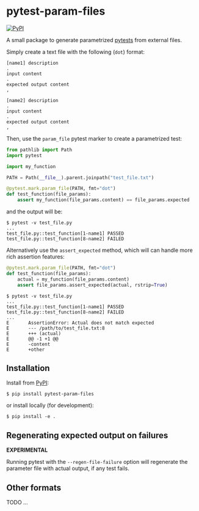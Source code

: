 # pytest-param-files

[![PyPI][pypi-badge]][pypi-link]

A small package to generate parametrized [pytests](https://docs.pytest.org) from external files.

Simply create a text file with the following (`dot`) format:

```
[name1] description
.
input content
.
expected output content
,

[name2] description
.
input content
.
expected output content
,
```

Then, use the `param_file` pytest marker to create a parametrized test:

```python
from pathlib import Path
import pytest

import my_function

PATH = Path(__file__).parent.joinpath("test_file.txt")

@pytest.mark.param_file(PATH, fmt="dot")
def test_function(file_params):
    assert my_function(file_params.content) == file_params.expected
```

and the output will be:

```console
$ pytest -v test_file.py
...
test_file.py::test_function[1-name1] PASSED
test_file.py::test_function[8-name2] FAILED
```

Alternatively use the `assert_expected` method, which will can handle more rich assertion features:

```python
@pytest.mark.param_file(PATH, fmt="dot")
def test_function(file_params):
    actual = my_function(file_params.content)
    assert file_params.assert_expected(actual, rstrip=True)
```

```console
$ pytest -v test_file.py
...
test_file.py::test_function[1-name1] PASSED
test_file.py::test_function[8-name2] FAILED
...
E       AssertionError: Actual does not match expected
E       --- /path/to/test_file.txt:8
E       +++ (actual)
E       @@ -1 +1 @@
E       -content
E       +other
```

## Installation

Install from [PyPI][pypi-link]:

```console
$ pip install pytest-param-files
```

or install locally (for development):

```console
$ pip install -e .
```

## Regenerating expected output on failures

**EXPERIMENTAL**

Running pytest with the `--regen-file-failure` option will regenerate the parameter file with actual output, if any test fails.

## Other formats

TODO ...

[pypi-badge]: https://img.shields.io/pypi/v/pytest_param_files.svg
[pypi-link]: https://pypi.org/project/pytest_param_files

